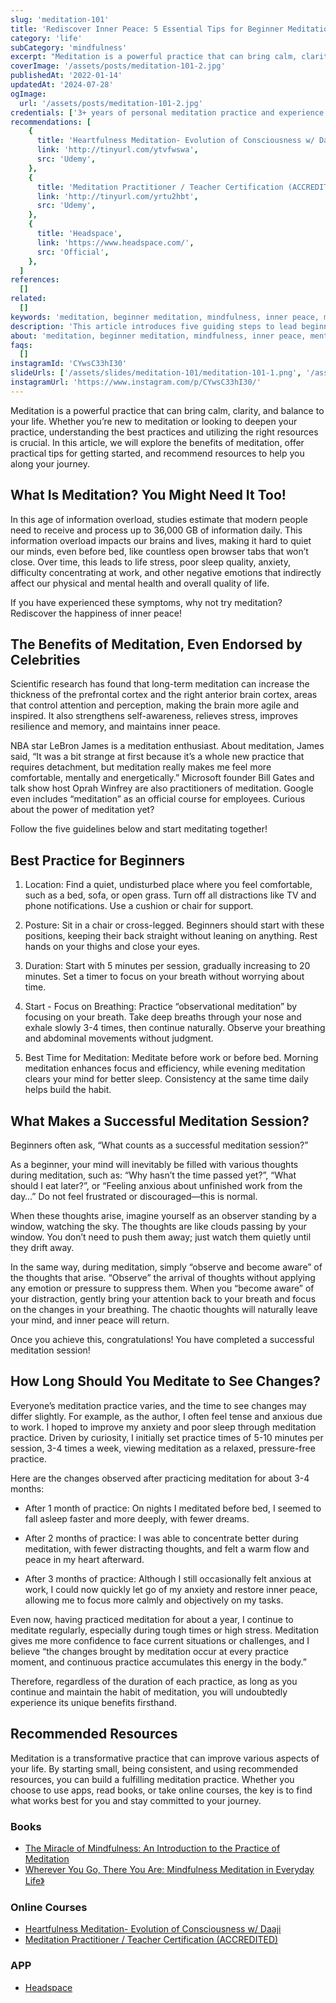 ```yaml
---
slug: 'meditation-101'
title: 'Rediscover Inner Peace: 5 Essential Tips for Beginner Meditation Practitioners'
category: 'life'
subCategory: 'mindfulness'
excerpt: "Meditation is a powerful practice that can bring calm, clarity, and balance to your life. Whether you’re new to meditation or looking to deepen your practice, understanding the best practices and utilizing the right resources is crucial. In this article, we will explore the benefits of meditation, offer practical tips for getting started, and recommend resources to help you along your journey."
coverImage: '/assets/posts/meditation-101-2.jpg'
publishedAt: '2022-01-14'
updatedAt: '2024-07-28'
ogImage:
  url: '/assets/posts/meditation-101-2.jpg'
credentials: ['3+ years of personal meditation practice and experience']
recommendations: [
    {
      title: 'Heartfulness Meditation- Evolution of Consciousness w/ Daaji',
      link: 'http://tinyurl.com/ytvfwswa',
      src: 'Udemy',
    },
    {
      title: 'Meditation Practitioner / Teacher Certification (ACCREDITED)',
      link: 'http://tinyurl.com/yrtu2hbt',
      src: 'Udemy',
    },
    {
      title: 'Headspace',
      link: 'https://www.headspace.com/',
      src: 'Official',
    },
  ]
references:
  []
related:
  []
keywords: 'meditation, beginner meditation, mindfulness, inner peace, mental clarity, meditation tips, relaxation, stress relief, mental health, mindfulness practice'
description: 'This article introduces five guiding steps to lead beginners into the world of mindfulness and experience the transformative effects of meditation.'
about: 'meditation, beginner meditation, mindfulness, inner peace, mental clarity, meditation tips, relaxation, stress relief, mental health, mindfulness practice'
faqs:
  []
instagramId: 'CYwsC33hI30'
slideUrls: ['/assets/slides/meditation-101/meditation-101-1.png', '/assets/slides/meditation-101/meditation-101-2.png', '/assets/slides/meditation-101/meditation-101-3.png', '/assets/slides/meditation-101/meditation-101-4.png', '/assets/slides/meditation-101/meditation-101-5.png', '/assets/slides/meditation-101/meditation-101-6.png']
instagramUrl: 'https://www.instagram.com/p/CYwsC33hI30/'
---
```


Meditation is a powerful practice that can bring calm, clarity, and balance to your life. Whether you’re new to meditation or looking to deepen your practice, understanding the best practices and utilizing the right resources is crucial. In this article, we will explore the benefits of meditation, offer practical tips for getting started, and recommend resources to help you along your journey.

## What Is Meditation? You Might Need It Too!

In this age of information overload, studies estimate that modern people need to receive and process up to 36,000 GB of information daily. This information overload impacts our brains and lives, making it hard to quiet our minds, even before bed, like countless open browser tabs that won’t close. Over time, this leads to life stress, poor sleep quality, anxiety, difficulty concentrating at work, and other negative emotions that indirectly affect our physical and mental health and overall quality of life.

If you have experienced these symptoms, why not try meditation? Rediscover the happiness of inner peace!

## The Benefits of Meditation, Even Endorsed by Celebrities

Scientific research has found that long-term meditation can increase the thickness of the prefrontal cortex and the right anterior brain cortex, areas that control attention and perception, making the brain more agile and inspired. It also strengthens self-awareness, relieves stress, improves resilience and memory, and maintains inner peace.

NBA star LeBron James is a meditation enthusiast. About meditation, James said, “It was a bit strange at first because it’s a whole new practice that requires detachment, but meditation really makes me feel more comfortable, mentally and energetically.” Microsoft founder Bill Gates and talk show host Oprah Winfrey are also practitioners of meditation. Google even includes “meditation” as an official course for employees. Curious about the power of meditation yet?

Follow the five guidelines below and start meditating together!

## Best Practice for Beginners

1. Location: Find a quiet, undisturbed place where you feel comfortable, such as a bed, sofa, or open grass. Turn off all distractions like TV and phone notifications. Use a cushion or chair for support.

2. Posture: Sit in a chair or cross-legged. Beginners should start with these positions, keeping their back straight without leaning on anything. Rest hands on your thighs and close your eyes.

3. Duration: Start with 5 minutes per session, gradually increasing to 20 minutes. Set a timer to focus on your breath without worrying about time.

4. Start - Focus on Breathing: Practice “observational meditation” by focusing on your breath. Take deep breaths through your nose and exhale slowly 3-4 times, then continue naturally. Observe your breathing and abdominal movements without judgment.

5. Best Time for Meditation: Meditate before work or before bed. Morning meditation enhances focus and efficiency, while evening meditation clears your mind for better sleep. Consistency at the same time daily helps build the habit.

## What Makes a Successful Meditation Session?

Beginners often ask, “What counts as a successful meditation session?”

As a beginner, your mind will inevitably be filled with various thoughts during meditation, such as: “Why hasn’t the time passed yet?”, “What should I eat later?”, or “Feeling anxious about unfinished work from the day…” Do not feel frustrated or discouraged—this is normal.

When these thoughts arise, imagine yourself as an observer standing by a window, watching the sky. The thoughts are like clouds passing by your window. You don’t need to push them away; just watch them quietly until they drift away.

In the same way, during meditation, simply “observe and become aware” of the thoughts that arise. “Observe” the arrival of thoughts without applying any emotion or pressure to suppress them. When you “become aware” of your distraction, gently bring your attention back to your breath and focus on the changes in your breathing. The chaotic thoughts will naturally leave your mind, and inner peace will return.

Once you achieve this, congratulations! You have completed a successful meditation session!

## How Long Should You Meditate to See Changes?

Everyone’s meditation practice varies, and the time to see changes may differ slightly.
For example, as the author, I often feel tense and anxious due to work. I hoped to improve my anxiety and poor sleep through meditation practice. Driven by curiosity, I initially set practice times of 5-10 minutes per session, 3-4 times a week, viewing meditation as a relaxed, pressure-free practice.

Here are the changes observed after practicing meditation for about 3-4 months:

* After 1 month of practice: On nights I meditated before bed, I seemed to fall asleep faster and more deeply, with fewer dreams.

* After 2 months of practice: I was able to concentrate better during meditation, with fewer distracting thoughts, and felt a warm flow and peace in my heart afterward.

* After 3 months of practice: Although I still occasionally felt anxious at work, I could now quickly let go of my anxiety and restore inner peace, allowing me to focus more calmly and objectively on my tasks.

Even now, having practiced meditation for about a year, I continue to meditate regularly, especially during tough times or high stress. Meditation gives me more confidence to face current situations or challenges, and I believe “the changes brought by meditation occur at every practice moment, and continuous practice accumulates this energy in the body.”

Therefore, regardless of the duration of each practice, as long as you continue and maintain the habit of meditation, you will undoubtedly experience its unique benefits firsthand.

## Recommended Resources

Meditation is a transformative practice that can improve various aspects of your life. By starting small, being consistent, and using recommended resources, you can build a fulfilling meditation practice. Whether you choose to use apps, read books, or take online courses, the key is to find what works best for you and stay committed to your journey.

### Books
* [The Miracle of Mindfulness: An Introduction to the Practice of Meditation](https://www.amazon.com/Miracle-Mindfulness-Introduction-Practice-Meditation/dp/0807012394)
* [Wherever You Go, There You Are: Mindfulness Meditation in Everyday Life》](https://www.amazon.com/Wherever-You-There-Are-Mindfulness/dp/1401307787)

### Online Courses
* [Heartfulness Meditation- Evolution of Consciousness w/ Daaji](http://tinyurl.com/ytvfwswa "affiliate")
* [Meditation Practitioner / Teacher Certification (ACCREDITED)](http://tinyurl.com/yrtu2hbt "affiliate")

### APP
* [Headspace](https://www.headspace.com/)
